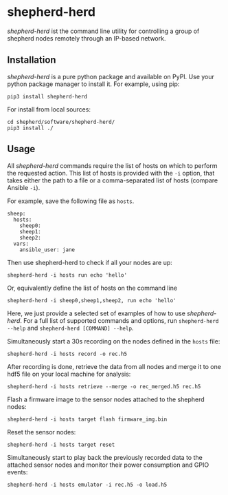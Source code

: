 # shepherd-herd

*shepherd-herd* ist the command line utility for controlling a group of shepherd nodes remotely through an IP-based network.


## Installation

*shepherd-herd* is a pure python package and available on PyPI.
Use your python package manager to install it.
For example, using pip:

```
pip3 install shepherd-herd
```

For install from local sources:

```
cd shepherd/software/shepherd-herd/
pip3 install ./
```

## Usage

All *shepherd-herd* commands require the list of hosts on which to perform the requested action.
This list of hosts is provided with the `-i` option, that takes either the path to a file or a comma-separated list of hosts (compare Ansible `-i`).

For example, save the following file as `hosts`.

```
sheep:
  hosts:
    sheep0:
    sheep1:
    sheep2:
  vars:
    ansible_user: jane
```

Then use shepherd-herd to check if all your nodes are up:

```
shepherd-herd -i hosts run echo 'hello'
```

Or, equivalently define the list of hosts on the command line

```
shepherd-herd -i sheep0,sheep1,sheep2, run echo 'hello'
```

Here, we just provide a selected set of examples of how to use *shepherd-herd*.
For a full list of supported commands and options, run ```shepherd-herd --help``` and ```shepherd-herd [COMMAND] --help```.

Simultaneously start a 30s recording on the nodes defined in the `hosts` file:

```
shepherd-herd -i hosts record -o rec.h5
```

After recording is done, retrieve the data from all nodes and merge it to one hdf5 file on your local machine for analysis:

```
shepherd-herd -i hosts retrieve --merge -o rec_merged.h5 rec.h5
```

Flash a firmware image to the sensor nodes attached to the shepherd nodes:

```
shepherd-herd -i hosts target flash firmware_img.bin
```

Reset the sensor nodes:

```
shepherd-herd -i hosts target reset
```

Simultaneously start to play back the previously recorded data to the attached sensor nodes and monitor their power consumption and GPIO events:

```
shepherd-herd -i hosts emulator -i rec.h5 -o load.h5
```
